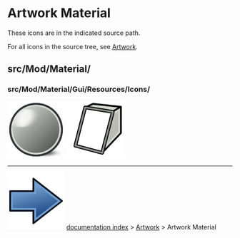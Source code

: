 # Artwork Material
These icons are in the indicated source path.

For all icons in the source tree, see [Artwork](Artwork.md).

## src/Mod/Material/

### src/Mod/Material/Gui/Resources/Icons/

 ![](images/preview-rendered.svg ) ![](images/preview-vector.svg )



---
![](images/Button_right.svg) [documentation index](../README.md) > [Artwork](Category_Artwork.md) > Artwork Material
